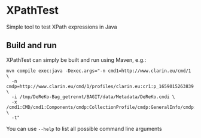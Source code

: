 # XPathTest
Simple tool to test XPath expressions in Java

## Build and run
XPathTest can simply be built and run using Maven, e.g.:
```
mvn compile exec:java -Dexec.args="-n cmd1=http://www.clarin.eu/cmd/1 \ 
  -n cmdp=http://www.clarin.eu/cmd/1/profiles/clarin.eu:cr1:p_1659015263839 \
  -i /tmp/DeReKo-Bag_getrennt/BAGIT/data/Metadata/DeReKo.cmdi \
  -x /cmd1:CMD/cmd1:Components/cmdp:CollectionProfile/cmdp:GeneralInfo/cmdp:Descriptions/cmdp:Description \
  -t"
```

You can use `--help` to list all possible command line arguments
